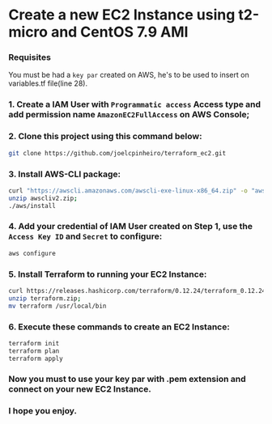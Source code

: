 # Create a new EC2 Instance using t2-micro and CentOS 7.9 AMI

### Requisites

You must be had a ```key par``` created on AWS, he's to be used to insert on variables.tf file(line 28).

### 1. Create a IAM User with ```Programmatic access``` Access type and add permission name ```AmazonEC2FullAccess``` on AWS Console;

### 2. Clone this project using this command below:

```sh
git clone https://github.com/joelcpinheiro/terraform_ec2.git
```

### 3. Install AWS-CLI package:
```sh
curl "https://awscli.amazonaws.com/awscli-exe-linux-x86_64.zip" -o "awscliv2.zip";
unzip awscliv2.zip;
./aws/install
```
### 4. Add your credential of IAM User created on Step 1, use the ```Access Key ID``` and ```Secret``` to configure:

```sh
aws configure
```

### 5. Install Terraform to running your EC2 Instance:
```sh
curl https://releases.hashicorp.com/terraform/0.12.24/terraform_0.12.24_linux_amd64.zip -o terraform.zip;
unzip terraform.zip;
mv terraform /usr/local/bin
```

### 6. Execute these commands to create an EC2 Instance:

```sh
terraform init
terraform plan
terraform apply
```

### Now you must to use your key par with .pem extension and connect on your new EC2 Instance.

### I hope you enjoy.
